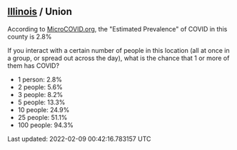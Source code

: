 
## [Illinois](/united-states/illinois) / Union

According to [MicroCOVID.org](http://microcovid.org),
the "Estimated Prevalence" of COVID in this county is 2.8%

If you interact with a certain number of people in this location
(all at once in a group, or spread out across the day), what is the chance that
1 or more of them has COVID?

- 1 person: 2.8%
- 2 people: 5.6%
- 3 people: 8.2%
- 5 people: 13.3%
- 10 people: 24.9%
- 25 people: 51.1%
- 100 people: 94.3%

Last updated: 2022-02-09 00:42:16.783157 UTC
